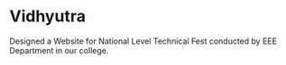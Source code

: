 # Vidhyutra
Designed a Website for National Level Technical Fest conducted by EEE Department in our college.
